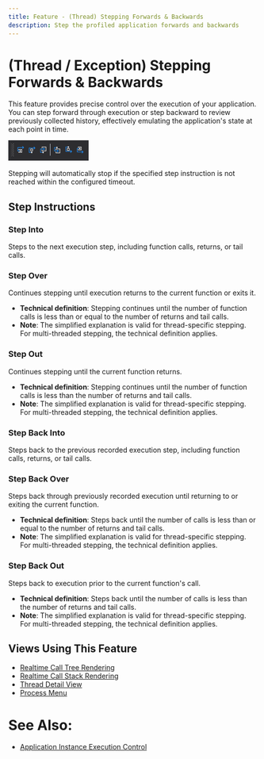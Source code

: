 ```yaml
---
title: Feature - (Thread) Stepping Forwards & Backwards
description: Step the profiled application forwards and backwards
---
```


# (Thread / Exception) Stepping Forwards & Backwards
This feature provides precise control over the execution of your application. You can step forward through execution or step backward to review previously collected history, effectively emulating the application's state at each point in time.

![assets/img/ApplicationInstanceWindow/ToolbarStepping.png](../../assets/img/ApplicationInstanceWindow/ToolbarStepping.png)

Stepping will automatically stop if the specified step instruction is not reached within the configured timeout.

## Step Instructions

### Step Into
Steps to the next execution step, including function calls, returns, or tail calls.

### Step Over
Continues stepping until execution returns to the current function or exits it.
- **Technical definition**: Stepping continues until the number of function calls is less than or equal to the number of returns and tail calls.
- **Note**: The simplified explanation is valid for thread-specific stepping. For multi-threaded stepping, the technical definition applies.

### Step Out
Continues stepping until the current function returns.
- **Technical definition**: Stepping continues until the number of function calls is less than the number of returns and tail calls.
- **Note**: The simplified explanation is valid for thread-specific stepping. For multi-threaded stepping, the technical definition applies.

### Step Back Into
Steps back to the previous recorded execution step, including function calls, returns, or tail calls.

### Step Back Over
Steps back through previously recorded execution until returning to or exiting the current function.
- **Technical definition**: Steps back until the number of calls is less than or equal to the number of returns and tail calls.
- **Note**: The simplified explanation is valid for thread-specific stepping. For multi-threaded stepping, the technical definition applies.

### Step Back Out
Steps back to execution prior to the current function's call.
- **Technical definition**: Steps back until the number of calls is less than the number of returns and tail calls.
- **Note**: The simplified explanation is valid for thread-specific stepping. For multi-threaded stepping, the technical definition applies.

## Views Using This Feature
- [Realtime Call Tree Rendering](../views/ApplicationInstanceDockWindow/CallTreeRendering.md)
- [Realtime Call Stack Rendering](../views/ApplicationInstanceDockWindow/CallStackRendering.md)
- [Thread Detail View](../views/ApplicationInstanceDockWindow/ThreadDetailsView.md#thread-stepping-controls)
- [Process Menu](../views/ApplicationInstanceDockWindow/MenuBar.md#process-menu)

# See Also:
- [Application Instance Execution Control](ApplicationInstanceExecutionControl.md)
